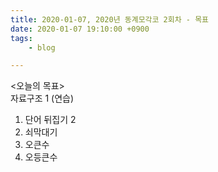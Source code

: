 ```yaml
---
title: 2020-01-07, 2020년 동계모각코 2회차 - 목표
date: 2020-01-07 19:10:00 +0900
tags:
    - blog

---
```


<오늘의 목표>  
자료구조 1 (연습)  
1. 단어 뒤집기 2  
2. 쇠막대기  
3. 오큰수  
4. 오등큰수  
